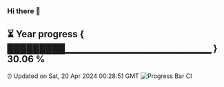 ### Hi there 👋
⏳ Year progress { █████████▁▁▁▁▁▁▁▁▁▁▁▁▁▁▁▁▁▁▁▁▁ } 30.06 %
---
⏰ Updated on Sat, 20 Apr 2024 00:28:51 GMT
![Progress Bar CI](https://github.com/Moyi321/Moyi321/workflows/Progress%20Bar%20CI/badge.svg)
